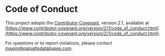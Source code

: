 # Code of Conduct

This project adopts the [Contributor Covenant](https://www.contributor-covenant.org), version 2.1, available at [https://www.contributor-covenant.org/version/2/1/code_of_conduct.html](https://www.contributor-covenant.org/version/2/1/code_of_conduct.html).

For questions or to report violations, please contact [maxim@paloaltodatabases.com](mailto:maxim@paloaltodatabases.com).
